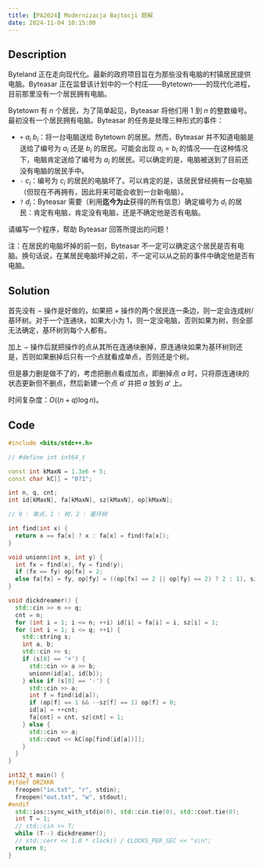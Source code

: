 ```yaml
---
title: [PA2024] Modernizacja Bajtocji 题解
date: 2024-11-04 10:15:00
---
```


## Description

Byteland 正在走向现代化。最新的政府项目旨在为那些没有电脑的村镇居民提供电脑。Byteasar 正在监督该计划中的一个村庄——Bytetown——的现代化进程，目前那里没有一个居民拥有电脑。

Bytetown 有 $n$ 个居民，为了简单起见，Byteasar 将他们用 $1$ 到 $n$ 的整数编号。最初没有一个居民拥有电脑。Byteasar 的任务是处理三种形式的事件：

- $\texttt{+}\ a_i\ b_i$：将一台电脑送给 Bytetown 的居民。然而，Byteasar 并不知道电脑是送给了编号为 $a_i$ 还是 $b_i$ 的居民。可能会出现 $a_i = b_i$ 的情况——在这种情况下，电脑肯定送给了编号为 $a_i$ 的居民。可以确定的是，电脑被送到了目前还没有电脑的居民手中。
- $\texttt{-}\ c_i$：编号为 $c_i$ 的居民的电脑坏了。可以肯定的是，该居民曾经拥有一台电脑（但现在不再拥有，因此将来可能会收到一台新电脑）。
- $\texttt{?}\ d_i$：Byteasar 需要（利用**迄今为止**获得的所有信息）确定编号为 $d_i$ 的居民：肯定有电脑，肯定没有电脑，还是不确定他是否有电脑。

请编写一个程序，帮助 Byteasar 回答所提出的问题！

注：在居民的电脑坏掉的前一刻，Byteasar 不一定可以确定这个居民是否有电脑。换句话说，在某居民电脑坏掉之前，不一定可以从之前的事件中确定他是否有电脑。

## Solution

首先没有 $-$ 操作是好做的，如果把 $+$ 操作的两个居民连一条边，则一定会连成树/基环树。对于一个连通块，如果大小为 $1$，则一定没电脑，否则如果为树，则全部无法确定，基环树则每个人都有。

加上 $-$ 操作后就把操作的点从其所在连通块删掉，原连通块如果为基环树则还是，否则如果删掉后只有一个点就看成单点，否则还是个树。

但是暴力删是做不了的，考虑把删点看成加点，即删掉点 $a$ 时，只将原连通块的状态更新但不删点，然后新建一个点 $a'$ 并把 $a$ 放到 $a'$ 上。

时间复杂度：$O((n+q)\log n)$。

## Code

```cpp
#include <bits/stdc++.h>

// #define int int64_t

const int kMaxN = 1.3e6 + 5;
const char kC[] = "0?1";

int n, q, cnt;
int id[kMaxN], fa[kMaxN], sz[kMaxN], op[kMaxN];

// 0 : 单点，1 : 树，2 : 基环树

int find(int x) {
  return x == fa[x] ? x : fa[x] = find(fa[x]);
}

void unionn(int x, int y) {
  int fx = find(x), fy = find(y);
  if (fx == fy) op[fx] = 2;
  else fa[fx] = fy, op[fy] = ((op[fx] == 2 || op[fy] == 2) ? 2 : 1), sz[fy] += sz[fx];
}

void dickdreamer() {
  std::cin >> n >> q;
  cnt = n;
  for (int i = 1; i <= n; ++i) id[i] = fa[i] = i, sz[i] = 1;
  for (int i = 1; i <= q; ++i) {
    std::string s;
    int a, b;
    std::cin >> s;
    if (s[0] == '+') {
      std::cin >> a >> b;
      unionn(id[a], id[b]);
    } else if (s[0] == '-') {
      std::cin >> a;
      int f = find(id[a]);
      if (op[f] == 1 && --sz[f] == 1) op[f] = 0;
      id[a] = ++cnt;
      fa[cnt] = cnt, sz[cnt] = 1;
    } else {
      std::cin >> a;
      std::cout << kC[op[find(id[a])]];
    }
  }
}

int32_t main() {
#ifdef ORZXKR
  freopen("in.txt", "r", stdin);
  freopen("out.txt", "w", stdout);
#endif
  std::ios::sync_with_stdio(0), std::cin.tie(0), std::cout.tie(0);
  int T = 1;
  // std::cin >> T;
  while (T--) dickdreamer();
  // std::cerr << 1.0 * clock() / CLOCKS_PER_SEC << "s\n";
  return 0;
}
```